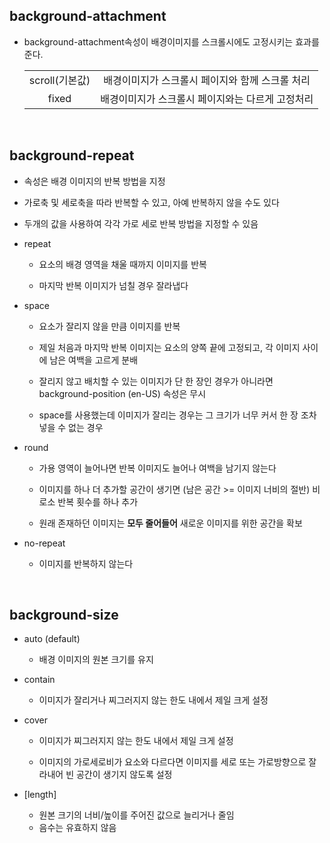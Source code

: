## background-attachment

- background-attachment속성이 배경이미지를 스크롤시에도 고정시키는 효과를 준다.

  |                |                                                  |
  | :------------: | :----------------------------------------------: |
  | scroll(기본값) | 배경이미지가 스크롤시 페이지와 함께 스크롤 처리  |
  |     fixed      | 배경이미지가 스크롤시 페이지와는 다르게 고정처리 |

<br>

## background-repeat

- 속성은 배경 이미지의 반복 방법을 지정
- 가로축 및 세로축을 따라 반복할 수 있고, 아예 반복하지 않을 수도 있다
- 두개의 값을 사용하여 각각 가로 세로 반복 방법을 지정할 수 있음

- repeat

  - 요소의 배경 영역을 채울 때까지 이미지를 반복
    <br>

  - 마지막 반복 이미지가 넘칠 경우 잘라냅다

- space

  - 요소가 잘리지 않을 만큼 이미지를 반복
    <br>

  - 제일 처음과 마지막 반복 이미지는 요소의 양쪽 끝에 고정되고, 각 이미지 사이에 남은 여백을 고르게 분배
    <br>

  - 잘리지 않고 배치할 수 있는 이미지가 단 한 장인 경우가 아니라면 background-position (en-US) 속성은 무시
    <br>

  - space를 사용했는데 이미지가 잘리는 경우는 그 크기가 너무 커서 한 장 조차 넣을 수 없는 경우
    <br>

- round

  - 가용 영역이 늘어나면 반복 이미지도 늘어나 여백을 남기지 않는다
    <br>

  - 이미지를 하나 더 추가할 공간이 생기면 (남은 공간 >= 이미지 너비의 절반) 비로소 반복 횟수를 하나 추가
    <br>

  - 원래 존재하던 이미지는 <b>모두 줄어들어</b> 새로운 이미지를 위한 공간을 확보
    <br>

- no-repeat
  - 이미지를 반복하지 않는다

<br>

## background-size

- auto (default)
  - 배경 이미지의 원본 크기를 유지
- contain
  - 이미지가 잘리거나 찌그러지지 않는 한도 내에서 제일 크게 설정
- cover

  - 이미지가 찌그러지지 않는 한도 내에서 제일 크게 설정
    <br>

  - 이미지의 가로세로비가 요소와 다르다면 이미지를 세로 또는 가로방향으로 잘라내어 빈 공간이 생기지 않도록 설정

- [length]

  - 원본 크기의 너비/높이를 주어진 값으로 늘리거나 줄임
  - 음수는 유효하지 않음

<br>

